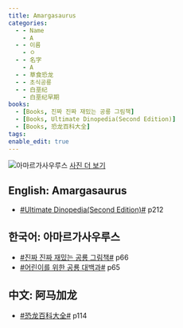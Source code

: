 ```yaml
---
title: Amargasaurus
categories:
  - - Name
    - A
  - - 이름
    - ㅇ
  - - 名字
    - A
  - - 草食恐龙
  - - 초식공룡
  - - 白垩纪
    - 白垩纪早期
books:
  - [Books, 진짜 진짜 재밌는 공룡 그림책]
  - [Books, Ultimate Dinopedia(Second Edition)]
  - [Books, 恐龙百科大全]
tags:
enable_edit: true
---
```


![아마르가사우루스](https://images.dinosaurpictures.org/amargasaurus-dinosaurios-coleccion-d4-1_fa7b.jpg)
[사진 더 보기](https://dinosaurpictures.org/Amargasaurus-pictures)

## English: Amargasaurus

- [#Ultimate Dinopedia(Second Edition)#](/books/p/86d06d1161eb1684c26079a0348b5931/) p212

## 한국어: 아마르가사우루스

- [#진짜 진짜 재밌는 공룡 그림책#](/books/p/3289261dc4d846b8a02798617a63ad75/) p66
- [#어린이를 위한 공룡 대백과#](/books/p/f60f989c24559d39cb141e73aa0754c0/) p65

## 中文: 阿马加龙

- [#恐龙百科大全#](/books/p/6cd4e752e2119c63c607be6bb97d17aa/) p114
